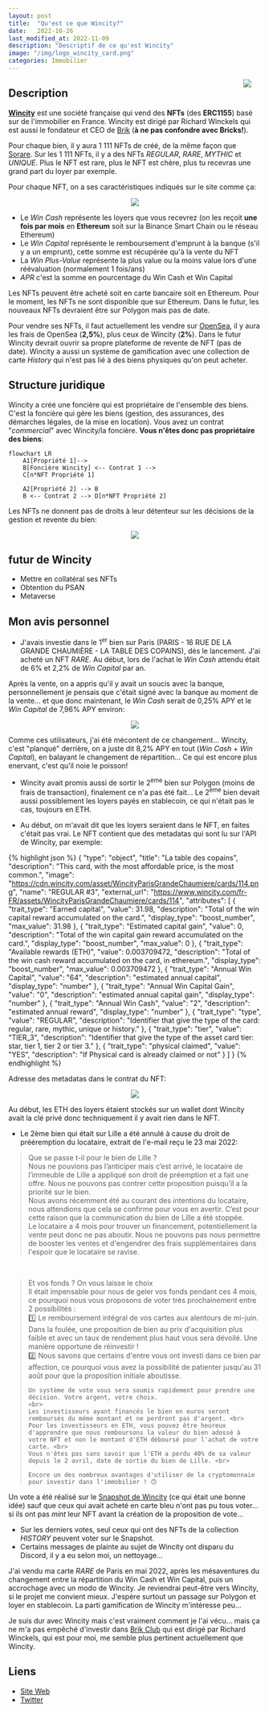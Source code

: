 ```yaml
---
layout: post
title:  "Qu'est ce que Wincity?"
date:   2022-10-26
last_modified_at: 2022-11-09
description: "Descriptif de ce qu'est Wincity"
image: "/img/logo_wincity_card.png"
categories: Immobilier
---
```


<img src="/img/wincity-black.png" align="right" class="hide-on-small-only" style="margin-right: 20px" />

## Description

[**Wincity**](https://www.wincity.com/) est une société française qui vend des **NFTs** (des **ERC1155**) basé sur de l'immobilier en France. Wincity est dirigé par Richard Winckels qui est aussi le fondateur et CEO de [Brik](https://brik.com) (**à ne pas confondre avec Bricks!**).

Pour chaque bien, il y aura 1 111 NFTs de créé, de la même façon que [Sorare](https://sorare.com). Sur les 1 111 NFTs, il y a des NFTs *REGULAR*, *RARE*, *MYTHIC* et *UNIQUE*. Plus le NFT est rare, plus le NFT est chère, plus tu recevras une grand part du loyer par exemple.

Pour chaque NFT, on a ses caractéristiques indiqués sur le site comme ça:

<div class="row">
    <div class="col s12" style="text-align: center;">
            <img src="/img/Wincity_NFT.png" class="responsive-img" />
    </div>
</div>

- Le *Win Cash* représente les loyers que vous recevrez (on les reçoit **une fois par mois** en **Ethereum** soit sur la Binance Smart Chain ou le réseau Ethereum)
- Le *Win Capital* représente le remboursement d'emprunt à la banque (s'il y a un emprunt), cette somme est récupérée qu'à la vente du NFT
- La *Win Plus-Value* représente la plus value ou la moins value lors d'une réévaluation (normalement 1 fois/ans)
- *APR* c'est la somme en pourcentage du Win Cash et Win Capital

Les NFTs peuvent être acheté soit en carte bancaire soit en Ethereum. Pour le moment, les NFTs ne sont disponible que sur Ethereum. Dans le futur, les nouveaux NFTs devraient être sur Polygon mais pas de date.

Pour vendre ses NFTs, il faut actuellement les vendre sur [OpenSea](https://opensea.io/fr), il y aura les frais de OpenSea (**2,5%**), plus ceux de Wincity (**2%**).
Dans le futur Wincity devrait ouvrir sa propre plateforme de revente de NFT (pas de date).
Wincity a aussi un système de gamification avec une collection de carte *History* qui n'est pas lié à des biens physiques qu'on peut acheter.

## Structure juridique

Wincity a créé une foncière qui est propriétaire de l'ensemble des biens. C'est la foncière qui gère les biens (gestion, des assurances, des démarches légales, de la mise en location). Vous avez un contrat "*commercial*" avec Wincity/la foncière. **Vous n'êtes donc pas propriétaire des biens**:

<!--
<div class="row">
    <div class="col s12" style="text-align: center;">
            <img src="/img/Wincity_Structure.png" class="responsive-img" />
    </div>
</div>
-->
```mermaid
flowchart LR
    A1[Propriété 1]-->
    B[Foncière Wincity] <-- Contrat 1 -->
    C[n*NFT Propriété 1]

    A2[Propriété 2] --> B
    B <-- Contrat 2 --> D[n*NFT Propriété 2]
```

Les NFTs ne donnent pas de droits à leur détenteur sur les décisions de la gestion et revente du bien:

<div class="row">
    <div class="col s12" style="text-align: center;">
            <img src="/img/Wincity_droit.png" class="responsive-img" />
    </div>
</div>

## futur de Wincity

- Mettre en collatéral ses NFTs
- Obtention du PSAN
- Metaverse

## Mon avis personnel

- J'avais investie dans le 1<sup>er</sup> bien sur Paris (PARIS - 16 RUE DE LA GRANDE CHAUMIÈRE - LA TABLE DES COPAINS), dès le lancement. J'ai acheté un NFT *RARE*. Au début, lors de l'achat le *Win Cash* attendu était de 6% et 2,2% de *Win Capital* par an.

Après la vente, on a appris qu'il y avait un soucis avec la banque, personnellement je pensais que c'était signé avec la banque au moment de la vente... et que donc maintenant, le *Win Cash* serait de 0,25% APY et le *Win Capital* de 7,96% APY environ:

<div class="row">
    <div class="col s12" style="text-align: center;">
            <img src="/img/Wincity_changement_taux.png" class="responsive-img" />
    </div>
</div>

Comme ces utilisateurs, j'ai été mécontent de ce changement... Wincity, c'est "planqué" derrière, on a juste dit 8,2% APY en tout (*Win Cash* + *Win Capital*), en balayant le changement de répartition... Ce qui est encore plus enervant, c'est qu'il noie le poisson!
- Wincity avait promis aussi de sortir le 2<sup>ème</sup> bien sur Polygon (moins de frais de transaction), finalement ce n'a pas été fait... Le 2<sup>ème</sup> bien devait aussi possiblement les loyers payés en stablecoin, ce qui n'était pas le cas, toujours en ETH.

- Au début, on m'avait dit que les loyers seraient dans le NFT, en faites c'était pas vrai. Le NFT contient que des metadatas qui sont lu sur l'API de Wincity, par exemple:<br>

{% highlight json %}
{
"type": "object",
"title": "La table des copains",
"description": "This card, with the most affordable price, is the most common.",
"image": "https://cdn.wincity.com/asset/WincityParisGrandeChaumiere/cards/114.png",
"name": "REGULAR #3",
"external_url": "https://www.wincity.com/fr-FR/assets/WincityParisGrandeChaumiere/cards/114",
"attributes": [
    {
    "trait_type": "Earned capital",
    "value": 31.98,
    "description": "Total of the win capital reward accumulated on the card.",
    "display_type": "boost_number",
    "max_value": 31.98
    },
    {
    "trait_type": "Estimated capital gain",
    "value": 0,
    "description": "Total of the win capital gain reward accumulated on the card.",
    "display_type": "boost_number",
    "max_value": 0
    },
    {
    "trait_type": "Available rewards (ETH)",
    "value": 0.003709472,
    "description": "Total of the win cash reward accumulated on the card, in ethereum.",
    "display_type": "boost_number",
    "max_value": 0.003709472
    },
    {
    "trait_type": "Annual Win Capital",
    "value": "64",
    "description": "estimated annual capital",
    "display_type": "number"
    },
    {
    "trait_type": "Annual Win Capital Gain",
    "value": "0",
    "description": "estimated annual capital gain",
    "display_type": "number"
    },
    {
    "trait_type": "Annual Win Cash",
    "value": "2",
    "description": "estimated annual reward",
    "display_type": "number"
    },
    {
    "trait_type": "type",
    "value": "REGULAR",
    "description": "Identifier that give the type of the card: regular, rare, mythic, unique or history."
    },
    {
    "trait_type": "tier",
    "value": "TIER_3",
    "description": "Identifier that give the type of the asset card tier: star, tier 1, tier 2 or tier 3."
    },
    {
    "trait_type": "physical claimed",
    "value": "YES",
    "description": "If Physical card is already claimed or not"
    }
]
}
{% endhighlight %}

Adresse des metadatas dans le contrat du NFT:
<div class="row">
    <div class="col s12" style="text-align: center;">
            <img src="/img/etherscan_contract.png" class="responsive-img" />
    </div>
</div>


Au début, les ETH des loyers étaient stockés sur un wallet dont Wincity avait la clé privé donc techniquement il y avait rien dans le NFT.

- Le 2ème bien qui était sur Lille a été annulé à cause du droit de prééremption du locataire, extrait de l'e-mail reçu le 23 mai 2022:

<blockquote>
    Que se passe t-il pour le bien de Lille ?<br>
    Nous ne pouvions pas l’anticiper mais c’est arrivé, le locataire de l’immeuble de Lille a appliqué son droit de préemption et a fait une offre. Nous ne pouvons pas contrer cette proposition puisqu’il a la priorité sur le bien. 
    <br>
    Nous avons récemment été au courant des intentions du locataire, nous attendions que cela se confirme pour vous en avertir. C’est pour cette raison que la communication du bien de Lille a été stoppée. 
    <br>
    Le locataire a 4 mois pour trouver un financement, potentiellement la vente peut donc ne pas aboutir. Nous ne pouvons pas nous permettre de booster les ventes et d'engendrer des frais supplémentaires dans l'espoir que le locataire se ravise. 
</blockquote>
<br>
<blockquote>
    Et vos fonds ? On vous laisse le choix<br>
    Il était impensable pour nous de geler vos fonds pendant ces 4 mois, ce pourquoi nous vous proposons de voter très prochainement entre 2 possibilités :
    <br>
    1️⃣  Le remboursement intégral de vos cartes aux alentours de mi-juin.<br>
    Dans la foulée, une proposition de bien au prix d'acquisition plus faible et avec un taux de rendement plus haut vous sera dévoilé. Une manière opportune de réinvestir ! 
    <br>
    2️⃣  Nous savons que certains d'entre vous ont investi dans ce bien par affection, ce pourquoi vous avez la possibilité de patienter jusqu'au 31 août pour que la proposition initiale aboutisse.<br>

    Un système de vote vous sera soumis rapidement pour prendre une décision. Votre argent, votre choix. 
    <br>
    Les investisseurs ayant financés le bien en euros seront remboursés du même montant et ne perdront pas d'argent. <br>
    Pour les investisseurs en ETH, vous pouvez être heureux d'apprendre que nous remboursons la valeur du bien adossé à votre NFT et non le montant d'ETH déboursé pour l'achat de votre carte. <br>
    Vous n'êtes pas sans savoir que l'ETH a perdu 40% de sa valeur depuis le 2 avril, date de sortie du bien de Lille. <br>

    Encore un des nombreux avantages d'utiliser de la cryptomonnaie pour investir dans l'immobilier ! 🙃
</blockquote>

Un vote a été réalisé sur le [Snapshot de Wincity](https://snapshot.org/#/wincity.eth/proposal/0x135cbbaf4c1e5ebd9e5ee015f41a5023f21ac2eb886794d269e972a5c0938533) (ce qui était une bonne idée) sauf que ceux qui avait acheté en carte bleu n'ont pas pu tous voter... si ils ont pas *mint* leur NFT avant la création de la proposition de vote...

- Sur les derniers votes, seul ceux qui ont des NFTs de la collection *HISTORY* peuvent voter sur le Snapshot.
- Certains messages de plainte au sujet de Wincity ont disparu du Discord, il y a eu selon moi, un nettoyage...

J'ai vendu ma carte *RARE* de Paris en mai 2022, après les mésaventures du changement entre la répartition du Win Cash et Win Capital, puis un accrochage avec un modo de Wincity. Je reviendrai peut-être vers Wincity, si le projet me convient mieux. J'espère surtout un passage sur Polygon et loyer en stablecoin. La parti gamification de Wincity m'intéresse peu...

Je suis dur avec Wincity mais c'est vraiment comment je l'ai vécu... mais ça ne m'a pas empêché d'investir dans [Brik Club](https://www.brik.com/invite/aSD3Pt) qui est dirigé par Richard Winckels, qui est pour moi, me semble plus pertinent actuellement que Wincity.

## Liens
- [Site Web](https://www.wincity.com/)
- [Twitter](https://twitter.com/Wincity1111)